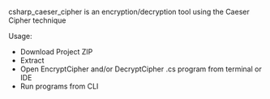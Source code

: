 csharp_caeser_cipher is an encryption/decryption tool using the Caeser Cipher technique

Usage:
- Download Project ZIP
- Extract
- Open EncryptCipher and/or DecryptCipher .cs program from terminal or IDE
- Run programs from CLI
